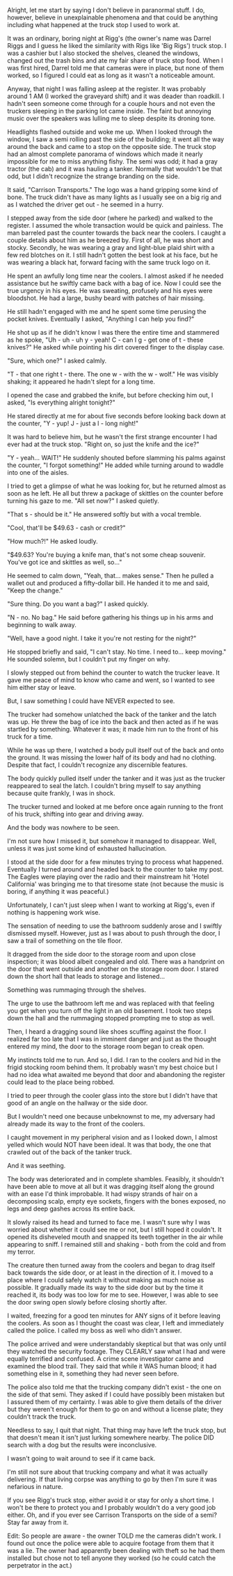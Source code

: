 Alright, let me start by saying I don't believe in paranormal stuff. I do, however, believe in unexplainable phenomena and that could be anything including what happened at the truck stop I used to work at.

It was an ordinary, boring night at Rigg's (the owner's name was Darrel Riggs and I guess he liked the similarity with Rigs like 'Big Rigs') truck stop. I was a cashier but I also stocked the shelves, cleaned the windows, changed out the trash bins and ate my fair share of truck stop food. When I was first hired, Darrel told me that cameras were in place, but none of them worked, so I figured I could eat as long as it wasn't a noticeable amount.

Anyway, that night I was falling asleep at the register. It was probably around 1 AM (I worked the graveyard shift) and it was deader than roadkill. I hadn't seen someone come through for a couple hours and not even the truckers sleeping in the parking lot came inside. The faint but annoying music over the speakers was lulling me to sleep despite its droning tone.

Headlights flashed outside and woke me up. When I looked through the window, I saw a semi rolling past the side of the building; it went all the way around the back and came to a stop on the opposite side. The truck stop had an almost complete panorama of windows which made it nearly impossible for me to miss anything fishy. The semi was odd; it had a gray tractor (the cab) and it was hauling a tanker. Normally that wouldn't be that odd, but I didn't recognize the strange branding on the side.

It said, "Carrison Transports." The logo was a hand gripping some kind of bone. The truck didn't have as many lights as I usually see on a big rig and as I watched the driver get out - he seemed in a hurry.

I stepped away from the side door (where he parked) and walked to the register. I assumed the whole transaction would be quick and painless. The man barreled past the counter towards the back near the coolers. I caught a couple details about him as he breezed by. First of all, he was short and stocky. Secondly, he was wearing a gray and light-blue plaid shirt with a few red blotches on it. I still hadn't gotten the best look at his face, but he was wearing a black hat, forward facing with the same truck logo on it.

He spent an awfully long time near the coolers. I almost asked if he needed assistance but he swiftly came back with a bag of ice. Now I could see the true urgency in his eyes. He was sweating, profusely and his eyes were bloodshot. He had a large, bushy beard with patches of hair missing.

He still hadn't engaged with me and he spent some time perusing the pocket knives. Eventually I asked, "Anything I can help you find?"

He shot up as if he didn't know I was there the entire time and stammered as he spoke, "Uh - uh - uh y - yeah! C - can I g - get one of t - these knives?" He asked while pointing his dirt covered finger to the display case.

"Sure, which one?" I asked calmly.

"T - that one right t - there. The one w - with the w - wolf." He was visibly shaking; it appeared he hadn't slept for a long time.

I opened the case and grabbed the knife, but before checking him out, I asked, "Is everything alright tonight?"

He stared directly at me for about five seconds before looking back down at the counter, "Y - yup! J - just a l - long night!"

It was hard to believe him, but he wasn't the first strange encounter I had ever had at the truck stop. "Right on, so just the knife and the ice?"

"Y - yeah… WAIT!" He suddenly shouted before slamming his palms against the counter, "I forgot something!" He added while turning around to waddle into one of the aisles.

I tried to get a glimpse of what he was looking for, but he returned almost as soon as he left. He all but threw a package of skittles on the counter before turning his gaze to me. "All set now?" I asked quietly.

"That s - should be it." He answered softly but with a vocal tremble.

"Cool, that'll be $49.63 - cash or credit?"

"How much?!" He asked loudly.

"$49.63? You're buying a knife man, that's not some cheap souvenir. You've got ice and skittles as well, so…"

He seemed to calm down, "Yeah, that… makes sense." Then he pulled a wallet out and produced a fifty-dollar bill. He handed it to me and said, "Keep the change."

"Sure thing. Do you want a bag?" I asked quickly.

"N - no. No bag." He said before gathering his things up in his arms and beginning to walk away.

"Well, have a good night. I take it you're not resting for the night?"

He stopped briefly and said, "I can't stay. No time. I need to… keep moving." He sounded solemn, but I couldn't put my finger on why.

I slowly stepped out from behind the counter to watch the trucker leave. It gave me peace of mind to know who came and went, so I wanted to see him either stay or leave.

But, I saw something I could have NEVER expected to see.

The trucker had somehow unlatched the back of the tanker and the latch was up. He threw the bag of ice into the back and then acted as if he was startled by something. Whatever it was; it made him run to the front of his truck for a time.

While he was up there, I watched a body pull itself out of the back and onto the ground. It was missing the lower half of its body and had no clothing. Despite that fact, I couldn't recognize any discernible features.

The body quickly pulled itself under the tanker and it was just as the trucker reappeared to seal the latch. I couldn't bring myself to say anything because quite frankly, I was in shock. 

The trucker turned and looked at me before once again running to the front of his truck, shifting into gear and driving away.

And the body was nowhere to be seen.

I'm not sure how I missed it, but somehow it managed to disappear. Well, unless it was just some kind of exhausted hallucination.

I stood at the side door for a few minutes trying to process what happened. Eventually I turned around and headed back to the counter to take my post. The Eagles were playing over the radio and their mainstream hit 'Hotel California' was bringing me to that tiresome state (not because the music is boring, if anything it was peaceful.)

Unfortunately, I can't just sleep when I want to working at Rigg's, even if nothing is happening work wise.

The sensation of needing to use the bathroom suddenly arose and I swiftly dismissed myself. However, just as I was about to push through the door, I saw a trail of something on the tile floor.

It dragged from the side door to the storage room and upon close inspection; it was blood albeit congealed and old. There was a handprint on the door that went outside and another on the storage room door. I stared down the short hall that leads to storage and listened…

Something was rummaging through the shelves.

The urge to use the bathroom left me and was replaced with that feeling you get when you turn off the light in an old basement. I took two steps down the hall and the rummaging stopped prompting me to stop as well.

Then, I heard a dragging sound like shoes scuffing against the floor. I realized far too late that I was in imminent danger and just as the thought entered my mind, the door to the storage room began to creak open.

My instincts told me to run. And so, I did. I ran to the coolers and hid in the frigid stocking room behind them. It probably wasn't my best choice but I had no idea what awaited me beyond that door and abandoning the register could lead to the place being robbed.

I tried to peer through the cooler glass into the store but I didn't have that good of an angle on the hallway or the side door.

But I wouldn't need one because unbeknownst to me, my adversary had already made its way to the front of the coolers.

I caught movement in my peripheral vision and as I looked down, I almost yelled which would NOT have been ideal. It was that body, the one that crawled out of the back of the tanker truck.

And it was seething.

The body was deteriorated and in complete shambles. Feasibly, it shouldn't have been able to move at all but it was dragging itself along the ground with an ease I'd think improbable. It had wispy strands of hair on a decomposing scalp, empty eye sockets, fingers with the bones exposed, no legs and deep gashes across its entire back.

It slowly raised its head and turned to face me. I wasn't sure why I was worried about whether it could see me or not, but I still hoped it couldn't. It opened its disheveled mouth and snapped its teeth together in the air while appearing to sniff. I remained still and shaking - both from the cold and from my terror.

The creature then turned away from the coolers and began to drag itself back towards the side door, or at least in the direction of it. I moved to a place where I could safely watch it without making as much noise as possible. It gradually made its way to the side door but by the time it reached it, its body was too low for me to see. However, I was able to see the door swing open slowly before closing shortly after.

I waited, freezing for a good ten minutes for ANY signs of it before leaving the coolers. As soon as I thought the coast was clear, I left and immediately called the police. I called my boss as well who didn't answer.

The police arrived and were understandably skeptical but that was only until they watched the security footage. They CLEARLY saw what I had and were equally terrified and confused. A crime scene investigator came and examined the blood trail. They said that while it WAS human blood; it had something else in it, something they had never seen before.

The police also told me that the trucking company didn't exist - the one on the side of that semi. They asked if I could have possibly been mistaken but I assured them of my certainty. I was able to give them details of the driver but they weren't enough for them to go on and without a license plate; they couldn't track the truck.

Needless to say, I quit that night. That thing may have left the truck stop, but that doesn't mean it isn't just lurking somewhere nearby. The police DID search with a dog but the results were inconclusive.

I wasn't going to wait around to see if it came back.

I'm still not sure about that trucking company and what it was actually delivering. If that living corpse was anything to go by then I'm sure it was nefarious in nature.

If you see Rigg's truck stop, either avoid it or stay for only a short time. I won't be there to protect you and I probably wouldn't do a very good job either. Oh, and if you ever see Carrison Transports on the side of a semi? Stay far away from it.

Edit: So people are aware - the owner TOLD me the cameras didn't work. I found out once the police were able to acquire footage from them that it was a lie. The owner had apparently been dealing with theft so he had them installed but chose not to tell anyone they worked  (so he could catch the perpetrator in the act.)